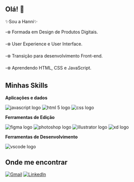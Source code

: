 ## Olá! 👋

 ✨Sou a Hanni✨
 
 -❄️ Formada em Design de Produtos Digitais. 
 
 -❄️ User Experience e User Interface.
 
 -❄️ Transição para desenvolvimento Front-end.
 
 -❄️ Aprendendo HTML, CSS e JavaScript.


## Minhas Skills

**Aplicações e dados**

![javascript logo](https://github.com/user-attachments/assets/3b6c74db-d097-4894-b5ba-234613e45c5b)
![html  5 logo](https://github.com/user-attachments/assets/9055bd95-62f1-4473-b1b7-2247f672701c)
![css logo](https://github.com/user-attachments/assets/23867b1a-38f1-4ebd-8854-e8179216cb03)


**Ferramentas de Edição**

![figma logo](https://github.com/user-attachments/assets/b2666225-5147-4d87-a3f5-9fe1b79e51ae)
![photoshop logo](https://github.com/user-attachments/assets/96792948-0ef1-43a6-a944-5377770c2f17)
![illustrator logo](https://github.com/user-attachments/assets/872a83c8-bd54-41d3-aba9-a7d6e10fd322)
![xd logo](https://github.com/user-attachments/assets/f4481a36-ac61-4c89-9fbe-a28bb31230b0)

**Ferramentas de Desenvolvimento**

![vscode logo](https://github.com/user-attachments/assets/bbe5de1a-a9ba-4e56-9a03-6e5a246518e4)

## Onde me encontrar

 <a href="https://mail.google.com/mail/u/0/" title="Gmail">
  <img src="https://img.shields.io/badge/-Gmail-FF0000?style=flat-square&labelColor=FF0000&logo=gmail&logoColor=white&link=LINK-DO-SEU-GMAIL" alt="Gmail"/></a>
  <a href="https://www.linkedin.com/in/hanni-coronel/" title="LinkedIn">
  <img src="https://img.shields.io/badge/-Linkedin-0e76a8?style=flat-square&logo=Linkedin&logoColor=white&link=LINK-DO-SEU-LINKEDIN" alt="LinkedIn"/></a>
